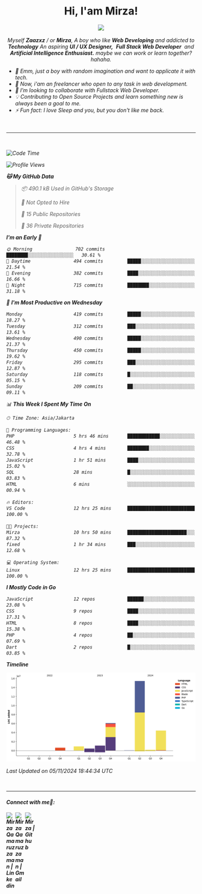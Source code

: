 <h1 align="center">Hi, I'am Mirza!</h1>
<p align="center">
  <a href="https://github.com/Ratheshan03/readme-typing-svg"><img src="https://readme-typing-svg.herokuapp.com?lines=UI+/+UX+Designer;Full+Stack+Web+Developer;IT+Enthusiast;Artificial+Intelligence+Addicted;&center=true&width=500&height=50"></a>
</p>

<p align="center">
  <em>
    Myself <b>Zaazxz</b> / or <b>Mirza</b>, A boy who like <b>Web Developing</b> and addicted to <b>Technology</b>
    An aspiring <b>UI / UX Designer,</b>&nbsp; <b>Full Stack Web Developer</b>&nbsp; and <b> Artificial Intelligence Enthusiast.</b> maybe we can work or learn together? hahaha.
  <br>
</p>

- 🧞 Emm, just a boy with random imagination and want to applicate it with tech.
- 🔭 Now, i'am an freelancer who open to any task in web development.
- 👯 I’m looking to collaborate with Fullstack Web Developer.
- 💡 Contributing to Open Source Projects and learn something new is always been a goal to me.
- ⚡ Fun fact: I love Sleep and you, but you don't like me back.
<br>

---

<br>

<!--START_SECTION:waka-->
![Code Time](http://img.shields.io/badge/Code%20Time-752%20hrs%2038%20mins-blue)

![Profile Views](http://img.shields.io/badge/Profile%20Views-0-blue)

**🐱 My GitHub Data** 

> 📦 490.1 kB Used in GitHub's Storage 
 > 
> 🚫 Not Opted to Hire
 > 
> 📜 15 Public Repositories 
 > 
> 🔑 36 Private Repositories 
 > 
**I'm an Early 🐤** 

```text
🌞 Morning                702 commits         ████████░░░░░░░░░░░░░░░░░   30.61 % 
🌆 Daytime                494 commits         █████░░░░░░░░░░░░░░░░░░░░   21.54 % 
🌃 Evening                382 commits         ████░░░░░░░░░░░░░░░░░░░░░   16.66 % 
🌙 Night                  715 commits         ████████░░░░░░░░░░░░░░░░░   31.18 % 
```
📅 **I'm Most Productive on Wednesday** 

```text
Monday                   419 commits         █████░░░░░░░░░░░░░░░░░░░░   18.27 % 
Tuesday                  312 commits         ███░░░░░░░░░░░░░░░░░░░░░░   13.61 % 
Wednesday                490 commits         █████░░░░░░░░░░░░░░░░░░░░   21.37 % 
Thursday                 450 commits         █████░░░░░░░░░░░░░░░░░░░░   19.62 % 
Friday                   295 commits         ███░░░░░░░░░░░░░░░░░░░░░░   12.87 % 
Saturday                 118 commits         █░░░░░░░░░░░░░░░░░░░░░░░░   05.15 % 
Sunday                   209 commits         ██░░░░░░░░░░░░░░░░░░░░░░░   09.11 % 
```


📊 **This Week I Spent My Time On** 

```text
🕑︎ Time Zone: Asia/Jakarta

💬 Programming Languages: 
PHP                      5 hrs 46 mins       ████████████░░░░░░░░░░░░░   46.48 % 
CSS                      4 hrs 4 mins        ████████░░░░░░░░░░░░░░░░░   32.78 % 
JavaScript               1 hr 51 mins        ████░░░░░░░░░░░░░░░░░░░░░   15.02 % 
SQL                      28 mins             █░░░░░░░░░░░░░░░░░░░░░░░░   03.83 % 
HTML                     6 mins              ░░░░░░░░░░░░░░░░░░░░░░░░░   00.94 % 

🔥 Editors: 
VS Code                  12 hrs 25 mins      █████████████████████████   100.00 % 

🐱‍💻 Projects: 
Mirza                    10 hrs 50 mins      ██████████████████████░░░   87.32 % 
fixed                    1 hr 34 mins        ███░░░░░░░░░░░░░░░░░░░░░░   12.68 % 

💻 Operating System: 
Linux                    12 hrs 25 mins      █████████████████████████   100.00 % 
```

**I Mostly Code in Go** 

```text
JavaScript               12 repos            ██████░░░░░░░░░░░░░░░░░░░   23.08 % 
CSS                      9 repos             ████░░░░░░░░░░░░░░░░░░░░░   17.31 % 
HTML                     8 repos             ████░░░░░░░░░░░░░░░░░░░░░   15.38 % 
PHP                      4 repos             ██░░░░░░░░░░░░░░░░░░░░░░░   07.69 % 
Dart                     2 repos             █░░░░░░░░░░░░░░░░░░░░░░░░   03.85 % 
```



**Timeline**

![Lines of Code chart](https://raw.githubusercontent.com/zaazxz/zaazxz/main/assets/bar_graph.png)


 Last Updated on 05/11/2024 18:44:34 UTC
<!--END_SECTION:waka-->

<br>

---

<h4> Connect with me🤝: <h4>
  </hr>
  <a href="https://www.linkedin.com/in/mirzaqamaruzzaman18/">
   <img align="left" alt=" Mirza Qamaruzzaman | Linkedin" width="24px" src="https://www.vectorlogo.zone/logos/linkedin/linkedin-icon.svg" />
  </a>
  <a href="mailto:mirzaqamaruzzaman18@gmail.com">
    <img align="left" alt=" Mirza Qamaruzzaman | Gmail" width="26px" src="https://www.vectorlogo.zone/logos/gmail/gmail-icon.svg" />
  </a>
   <a href="https://github.com/zaazxz">
    <img align="left" alt=" Mirza | Github" width="26px" src="https://www.vectorlogo.zone/logos/github/github-tile.svg" />
  </a>
  <br>
